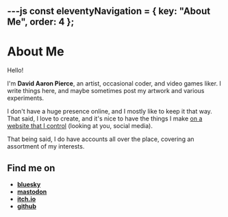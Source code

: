 ---js
const eleventyNavigation = {
	key: "About Me",
	order: 4
};
---
# About Me

Hello!

I'm **David Aaron Pierce**, an artist, occasional coder, and video games liker. I write things here, and maybe sometimes post my artwork and various experiments.

I don't have a huge presence online, and I mostly like to keep it that way. That said, I love to create, and it's nice to have the things I make [on a website that I control](/blog/2023-03-01-new-website) (looking at you, social media).

That being said, I do have accounts all over the place, covering an assortment of my interests.

## Find me on

- **<a rel="me" href="https://bsky.app/profile/dapierce.bsky.social">bluesky</a>**
- **<a rel="me" href="https://mastodon.social/@dapierce">mastodon</a>**
- **[itch.io](https://dapierce.itch.io)**
- **[github](https://github.com/dapierce)**